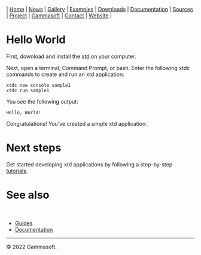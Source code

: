 | [Home](home.md) | [News](news.md) | [Gallery](gallery.md) | [Examples](examples.md) | [Downloads](downloads.md) | [Documentation](documentation.md) | [Sources](https://github.com/gammasoft71/xtd) | [Project](https://sourceforge.net/projects/xtdpro/) | [Gammasoft](gammasoft.md)  | [Contact](contact.md) | [Website](https://gammasoft71.wixsite.com/xtdpro) |

# Hello World

First, download and install the [xtd](downloads.md) on your computer.

Next, open a terminal, Command Prompt, or bash. Enter the following xtdc commands to create and run an xtd application:

```shell
xtdc new console sample1
xtdc run sample1
```
You see the following output:

```
Hello, World!
```

Congratulations! You've created a simple xtd application.

# Next steps

Get started developing xtd applications by following a step-by-step [tutorials](tutorials.md).

# See also
​
* [Guides](guides.md)
* [Documentation](documentation.md)

______________________________________________________________________________________________

© 2022 Gammasoft.

